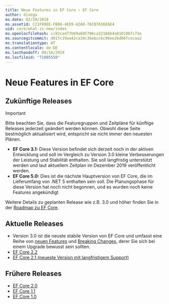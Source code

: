 ```yaml
---
title: Neue Features in EF Core – EF Core
author: divega
ms.date: 02/20/2018
ms.assetid: C21F89EE-FB08-4ED9-A2A0-76CB7656E6E4
uid: core/what-is-new/index
ms.openlocfilehash: cc82cad77b69a605706ca32166b4a810106fc73e
ms.sourcegitcommit: d01fc19aa42ca34c3bebccbc96ee26d06fcecaa2
ms.translationtype: HT
ms.contentlocale: de-DE
ms.lasthandoff: 09/16/2019
ms.locfileid: "71005550"
---
```

# <a name="what-is-new-in-ef-core"></a>Neue Features in EF Core

## <a name="future-releases"></a>Zukünftige Releases
> [!IMPORTANT]
> Bitte beachten Sie, dass die Featuregruppen und Zeitpläne für künftige Releases jederzeit geändert werden können. Obwohl diese Seite bestmöglich aktualisiert wird, entspricht sie nicht immer den neuesten Plänen.

- **EF Core 3.1:** Diese Version befindet sich derzeit noch in der aktiven Entwicklung und soll im Vergleich zu Version 3.0 kleine Verbesserungen der Leistung und Stabilität enthalten. Sie soll langfristig unterstützt werden und laut aktuellem Zeitplan im Dezember 2019 veröffentlicht werden.
- **EF Core 5.0:** Dies ist die nächste Hauptversion von EF Core, die im Lieferumfang von .NET 5 enthalten sein soll. Die Planungsphase für diese Version hat noch nicht begonnen, und es wurden noch keine Features angekündigt  

Weitere Details zu geplanten Release wie z.B. 3.0 und höher finden Sie in der [Roadmap zu EF Core](xref:core/what-is-new/roadmap).

## <a name="recent-releases"></a>Aktuelle Releases

- Version 3.0 ist die neuste stabile Version von EF Core und umfasst eine Reihe von [neuen Features](xref:core/what-is-new/ef-core-3.0/features) und [Breaking Changes](xref:core/what-is-new/ef-core-3.0/breaking-changes), derer Sie sich bei einem Upgrade bewusst sein sollten.
- [EF Core 2.2](xref:core/what-is-new/ef-core-2.2)
- [EF Core 2.1 (neueste Version mit langfristigem Support)](xref:core/what-is-new/ef-core-2.1)

## <a name="past-releases"></a>Frühere Releases

- [EF Core 2.0](xref:core/what-is-new/ef-core-2.0)
- [EF Core 1.1](xref:core/what-is-new/ef-core-1.1)
- [EF Core 1.0](xref:core/what-is-new/ef-core-1.0)
